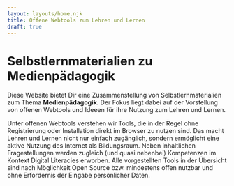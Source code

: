 ```yaml
---
layout: layouts/home.njk
title: Offene Webtools zum Lehren und Lernen
draft: true
---
```


# Selbstlernmaterialien zu Medienpädagogik

Diese Website bietet Dir eine Zusammenstellung von Selbstlernmaterialien zum Thema **Medienpädagogik**. Der Fokus liegt dabei auf der Vorstellung von offenen Webtools und Ideeen für ihre Nutzung zum Lehren und Lernen. 

Unter offenen Webtools verstehen wir Tools, die in der Regel ohne Registrierung oder Installation direkt im Browser zu nutzen sind. Das macht Lehren und Lernen nicht nur einfach zugänglich, sondern ermöglicht eine aktive Nutzung des Internet als Bildungsraum. Neben inhaltlichen Fragestellungen werden zugleich (und quasi nebenbei) Kompetenzen im Kontext Digital Literacies erworben. Alle vorgestellten Tools in der Übersicht sind nach Möglichkeit Open Source bzw. mindestens offen nutzbar und ohne Erfordernis der Eingabe persönlicher Daten. 

